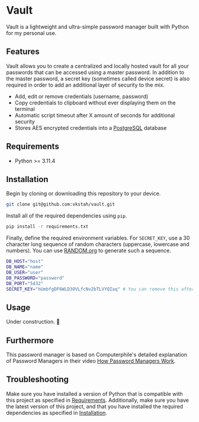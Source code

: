 # Vault

Vault is a lightweight and ultra-simple password manager built with Python for my personal use.

## Features

Vault allows you to create a centralized and locally hosted vault for all your passwords that can be accessed using a master password. In addition to the master password, a secret key (sometimes called device secret) is also required in order to add an additional layer of security to the mix.

- Add, edit or remove credentials (username, password)
- Copy credentials to clipboard without ever displaying them on the terminal
- Automatic script timeout after X amount of seconds for additional security
- Stores AES encrypted credentials into a [PostgreSQL](https://www.postgresql.org/) database

## Requirements

- Python >= 3.11.4

## Installation

Begin by cloning or downloading this repository to your device.

```bash
git clone git@github.com:vkstah/vault.git
```

Install all of the required dependencies using `pip`.

```bash
pip install -r requirements.txt
```

Finally, define the required environment variables. For `SECRET_KEY`, use a 30 character long sequence of random characters (uppercase, lowercase and numbers). You can use [RANDOM.org](https://www.random.org/strings/?num=5&len=30&digits=on&upperalpha=on&loweralpha=on&unique=on&format=html&rnd=new) to generate such a sequence.

```bash
DB_HOST="host"
DB_NAME="name"
DB_USER="user"
DB_PASSWORD="password"
DB_PORT="5432"
SECRET_KEY="hUmbfgDF6WLD3OVLfcNv2bTLVYQIaq" # You can remove this after you've set your master password.
```

## Usage

Under construction. 🔧

## Furthermore

This password manager is based on Computerphile's detailed explanation of Password Managers in their video [How Password Managers Work](https://www.youtube.com/watch?v=w68BBPDAWr8).

## Troubleshooting

Make sure you have installed a version of Python that is compatible with this project as specified in [Requirements](#requirements). Additionally, make sure you have the latest version of this project, and that you have installed the required dependencies as specified in [Installation](#installation).
